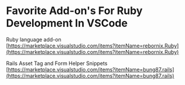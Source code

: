 # Favorite Add-on's For Ruby Development In VSCode

Ruby language add-on<br/>
[https://marketplace.visualstudio.com/items?itemName=rebornix.Ruby](https://marketplace.visualstudio.com/items?itemName=rebornix.Ruby)

Rails Asset Tag and Form Helper Snippets<br/>
[https://marketplace.visualstudio.com/items?itemName=bung87.rails](https://marketplace.visualstudio.com/items?itemName=bung87.rails)


